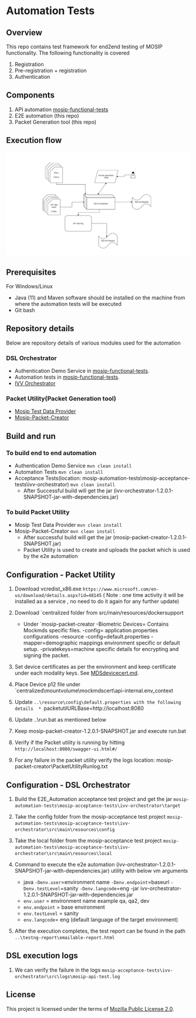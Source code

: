 # Automation Tests

## Overview
This repo contains test framework for end2end testing of MOSIP functionality.  The following functionality is covered
1. Registration 
1. Pre-registration + registration 
1. Authentication

## Components

1. API automation [mosip-functional-tests](https://github.com/mosip/mosip-functional-tests/)
1. E2E automation (this repo)
1. Packet Generation tool (this repo)

## Execution flow	
![](docs/test-orchestrator.png)

## Prerequisites

For Windows/Linux

* Java (11) and Maven  software should be installed on the machine from where the automation tests will be executed
* Git bash
   
## Repository details
Below are repository details of various modules used for the automation

### DSL Orchestrator
* Authentication Demo Service in [mosip-functional-tests](https://github.com/mosip/mosip-functional-tests/).
* Automation tests in [mosip-functional-tests](https://github.com/mosip/mosip-functional-tests/).
* [IVV Orchestrator](mosip-acceptance-tests/ivv-orchestrator/)

### Packet Utility(Packet Generation tool)
* [Mosip Test Data Provider](mosipTestDataProvider)
* [Mosip-Packet-Creator](mosip-packet-creator)

## Build and run
### To build end to end automation 
* Authentication Demo Service `mvn clean install`
* Automation Tests `mvn clean install`
* Acceptance Tests(location: mosip-automation-tests\mosip-acceptance-tests\ivv-orchestrator) `mvn clean install`
    - After Successful build will get the jar (ivv-orchestrator-1.2.0.1-SNAPSHOT-jar-with-dependencies.jar)

### To build Packet Utility
* Mosip Test Data Provider `mvn clean install`
* Mosip-Packet-Creator `mvn clean install`
    - After successful build will get the jar (mosip-packet-creator-1.2.0.1-SNAPSHOT.jar)
    - Packet Utility is used to create and uploads the packet which is used by the e2e automation

## Configuration - Packet Utility
1. Download vcredist_x86.exe `https://www.microsoft.com/en-us/download/details.aspx?id=48145`
  ( Note : one time activity it will be installed as a service , no need to do it again for any further update)
1. Download `centralized folder from src/main/resources/dockersupport
	- Under `mosip-packet-creator
			-Biometric Devices= Contains Mockmds specific files.
			-config= application.properties configurations
			-resource
					-config=default.properties
					-mapper=demographic mappings environment specific or default setup.
					-privatekeys=machine specific details for encrypting and signing the packet.
					
1. Set device certificates as per the environment and keep certificate under each modality keys. See [MDSdevicecert.md](https://github.com/mosip/mosip-infra/blob/1.2.0-rc2/deployment/sandbox-v2/docs/MDSdevicecert.md).
1. Place Device p12 file under `centralized\mountvolume\mockmdscert\api-internal.env_context

1. Update `..\resource\config\default.properties with the following details 
        * `packetutilURLBase=http://localhost:8080
1.	Update ..\run.bat as mentioned below
1.	Keep mosip-packet-creator-1.2.0.1-SNAPSHOT.jar and execute run.bat
1.	Verify if the Packet utility is running by hitting `http://localhost:8080/swagger-ui.html#/ `
1.	For any failure in the packet utility verify the logs location: mosip-packet-creator\PacketUtilityRunlog.txt


## Configuration - DSL Orchestrator
1. Build the E2E_Automation acceptance test project and get the jar  `mosip-automation-tests\mosip-acceptance-tests\ivv-orchestrator\target`
2. Take the config folder from the mosip-acceptance test project `mosip-automation-tests\mosip-acceptance-tests\ivv-orchestrator\src\main\resources\config`
3. Take the local folder from the mosip-acceptance test project `mosip-automation-tests\mosip-acceptance-tests\ivv-orchestrator\src\main\resources\local`

1. Command to execute the e2e automation (ivv-orchestrator-1.2.0.1-SNAPSHOT-jar-with-dependencies.jar) utility with below vm arguments
     * java `-Denv.user`=environment name `-Denv.endpoint`=baseurl `-Denv.testLevel`=sanity `-Denv.langcode`=eng -jar ivv-orchestrator-1.2.0.1-SNAPSHOT-jar-with-dependencies.jar
     * `env.user`  =  environment name example qa, qa2, dev
     * `env.endpoint` = base environment
     * `env.testLevel` = sanity
     * `env.langcode`= eng (default language of the target environment)
1. After the execution completes, the test report can be found in the path `..\testng-report\emailable-report.html`

## DSL execution logs
1. We can verify the failure in the logs `mosip-acceptance-tests\ivv-orchestrator\src\logs\mosip-api-test.log`

## License
This project is licensed under the terms of [Mozilla Public License 2.0](LICENSE).
